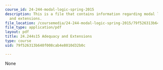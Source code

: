 ```yaml
---
course_id: 24-244-modal-logic-spring-2015
description: This is a file that contains information regarding modal logic adequacy
  and extensions.
file_location: /coursemedia/24-244-modal-logic-spring-2015/79f526313b640f008cab4e8010d32b0c_MIT24_244S15_Adequacy.pdf
file_type: application/pdf
layout: pdf
title: 24.244s15 Adequacy and Extensions
type: course
uid: 79f526313b640f008cab4e8010d32b0c

---
```

None